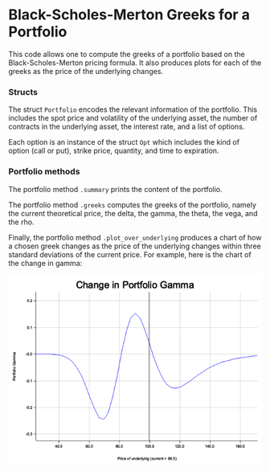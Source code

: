 # Black-Scholes-Merton Greeks for a Portfolio

This code allows one to compute the greeks of a portfolio based on the Black-Scholes-Merton pricing formula. It also produces plots for each of the greeks as the price of the underlying changes. 

### Structs

The struct ```Portfolio``` encodes the relevant information of the portfolio. This includes the spot price and volatility of the underlying asset, the number of contracts in the underlying asset, the interest rate, and a list of options. 

Each option is an instance of the struct ```Opt``` which includes the kind of option (call or put), strike price, quantity, and time to expiration. 

### Portfolio methods

The portfolio method ```.summary``` prints the content of the portfolio. 

The portfolio method ```.greeks``` computes the greeks of the portfolio, namely the current theoretical price, the delta, the gamma, the theta, the vega, and the rho. 

Finally, the portfolio method ```.plot_over_underlying``` produces a chart of how a chosen greek changes as the price of the underlying changes within three standard deviations of the current price. For example, here is the chart of the change in gamma:

![alt text](https://github.com/ivganev/black-scholes-portfolio//blob/main/src/figs/gamma.png?raw=true)
